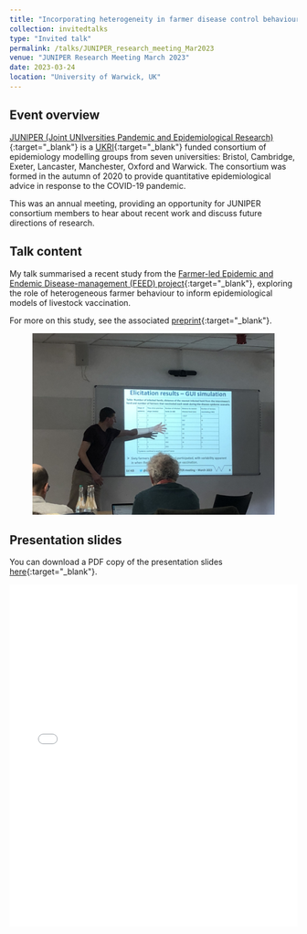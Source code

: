 ```yaml
---
title: "Incorporating heterogeneity in farmer disease control behaviour into a livestock disease transmission model"
collection: invitedtalks
type: "Invited talk"
permalink: /talks/JUNIPER_research_meeting_Mar2023
venue: "JUNIPER Research Meeting March 2023"
date: 2023-03-24
location: "University of Warwick, UK"
---
```


[JUNIPER_link]: https://maths.org/juniper/
[UKRI_link]: https://www.ukri.org/
[talk_link]: https://youtu.be/yd8bKGHYzMI?t=2050


## Event overview

[JUNIPER (Joint UNIversities Pandemic and Epidemiological Research)][JUNIPER_link]{:target="_blank"} is a [UKRI][UKRI_link]{:target="_blank"} funded consortium of epidemiology modelling groups from seven universities: Bristol, Cambridge, Exeter, Lancaster, Manchester, Oxford and Warwick. The consortium was formed in the autumn of 2020 to provide quantitative epidemiological advice in response to the COVID-19 pandemic.

This was an annual meeting, providing an opportunity for JUNIPER consortium members to hear about recent work and discuss future directions of research.

## Talk content
My talk summarised a recent study from the [Farmer-led Epidemic and Endemic Disease-management (FEED) project](https://feed.warwick.ac.uk){:target="_blank"}, exploring the role of heterogeneous farmer behaviour to inform epidemiological models of livestock vaccination.

For more on this study, see the associated [preprint](https://doi.org/10.21203/rs.3.rs-2547595/v1){:target="_blank"}.

<figure>
  <img src="/images/TalkImages/JUNIPER_Mar2023_talk_photo.jpeg" alt="Presenting photo"/>
</figure>

## Presentation slides
You can download a PDF copy of the presentation slides [here](/files/TalkSlides/JUNIPER_meeting_Mar2023_talk_slides.pdf){:target="_blank"}.
<iframe src="/files/TalkSlides/JUNIPER_meeting_Mar2023_talk_slides.pdf" width="100%" height="600" frameborder="no" border="0" marginwidth="0" marginheight="0"></iframe>

